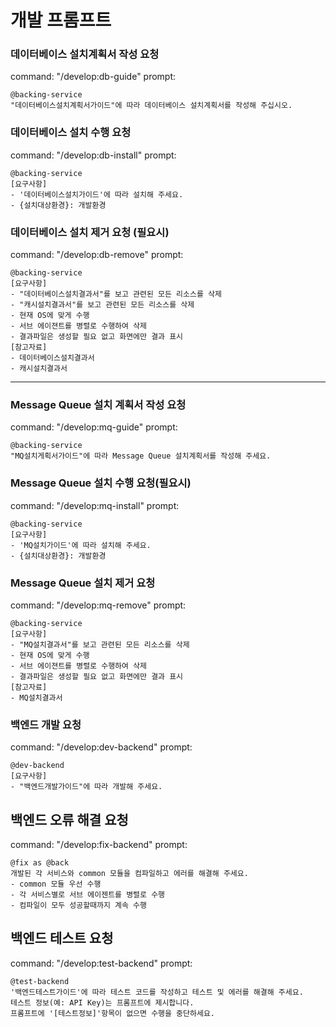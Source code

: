 # 개발 프롬프트

### 데이터베이스 설치계획서 작성 요청 
command: "/develop:db-guide"
prompt: 
```
@backing-service  
"데이터베이스설치계획서가이드"에 따라 데이터베이스 설치계획서를 작성해 주십시오.
```

### 데이터베이스 설치 수행 요청
command: "/develop:db-install"
prompt: 
```
@backing-service   
[요구사항]
- '데이터베이스설치가이드'에 따라 설치해 주세요.  
- {설치대상환경}: 개발환경
```

### 데이터베이스 설치 제거 요청 (필요시)
command: "/develop:db-remove"
prompt: 
```
@backing-service   
[요구사항]
- "데이터베이스설치결과서"를 보고 관련된 모든 리소스를 삭제
- "캐시설치결과서"를 보고 관련된 모든 리소스를 삭제
- 현재 OS에 맞게 수행  
- 서브 에이젼트를 병렬로 수행하여 삭제
- 결과파일은 생성할 필요 없고 화면에만 결과 표시 
[참고자료]
- 데이터베이스설치결과서
- 캐시설치결과서
```

---

### Message Queue 설치 계획서 작성 요청 
command: "/develop:mq-guide"
prompt: 
```
@backing-service 
"MQ설치게획서가이드"에 따라 Message Queue 설치계획서를 작성해 주세요.  
```

### Message Queue 설치 수행 요청(필요시)
command: "/develop:mq-install"
prompt: 
```
@backing-service 
[요구사항]
- 'MQ설치가이드'에 따라 설치해 주세요.  
- {설치대상환경}: 개발환경
```

### Message Queue 설치 제거 요청
command: "/develop:mq-remove"
prompt: 
```
@backing-service 
[요구사항]
- "MQ설치결과서"를 보고 관련된 모든 리소스를 삭제
- 현재 OS에 맞게 수행  
- 서브 에이젼트를 병렬로 수행하여 삭제
- 결과파일은 생성할 필요 없고 화면에만 결과 표시 
[참고자료]
- MQ설치결과서
```

### 백엔드 개발 요청
command: "/develop:dev-backend"
prompt: 
```
@dev-backend
[요구사항]
- "백엔드개발가이드"에 따라 개발해 주세요. 
```

## 백엔드 오류 해결 요청
command: "/develop:fix-backend"
prompt:
```
@fix as @back
개발된 각 서비스와 common 모듈을 컴파일하고 에러를 해결해 주세요.   
- common 모듈 우선 수행   
- 각 서비스별로 서브 에이젠트를 병렬로 수행  
- 컴파일이 모두 성공할때까지 계속 수행 
```

## 백엔드 테스트 요청
command: "/develop:test-backend"
prompt:
```
@test-backend  
'백엔드테스트가이드'에 따라 테스트 코드를 작성하고 테스트 및 에러를 해결해 주세요. 
테스트 정보(예: API Key)는 프롬프트에 제시합니다.    
프롬프트에 '[테스트정보]'항목이 없으면 수행을 중단하세요.  
```



